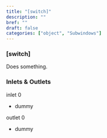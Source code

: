 ```yaml
---
title: "[switch]"
description: ""
bref: ""
draft: false
categories: ["object", "Subwindows"]
---
```


### [switch]

Does something.

### Inlets & Outlets

inlet 0

 - dummy

outlet 0

 - dummy
 
